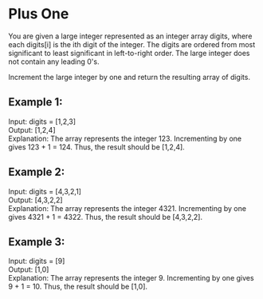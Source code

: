 # Plus One

You are given a large integer represented as an integer array digits, where each digits[i] is the ith digit of the integer. The digits are ordered from most significant to least significant in left-to-right order. The large integer does not contain any leading 0's.

Increment the large integer by one and return the resulting array of digits.

## Example 1:

Input: digits = [1,2,3]\
Output: [1,2,4]\
Explanation: The array represents the integer 123.
Incrementing by one gives 123 + 1 = 124.
Thus, the result should be [1,2,4].

## Example 2:

Input: digits = [4,3,2,1]\
Output: [4,3,2,2]\
Explanation: The array represents the integer 4321.
Incrementing by one gives 4321 + 1 = 4322.
Thus, the result should be [4,3,2,2].

## Example 3:

Input: digits = [9]\
Output: [1,0]\
Explanation: The array represents the integer 9.
Incrementing by one gives 9 + 1 = 10.
Thus, the result should be [1,0].